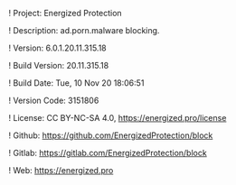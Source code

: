 ! Project: Energized Protection

! Description: ad.porn.malware blocking.

! Version: 6.0.1.20.11.315.18

! Build Version: 20.11.315.18

! Build Date: Tue, 10 Nov 20 18:06:51

! Version Code: 3151806

! License: CC BY-NC-SA 4.0, https://energized.pro/license

! Github: https://github.com/EnergizedProtection/block

! Gitlab: https://gitlab.com/EnergizedProtection/block


! Web: https://energized.pro

